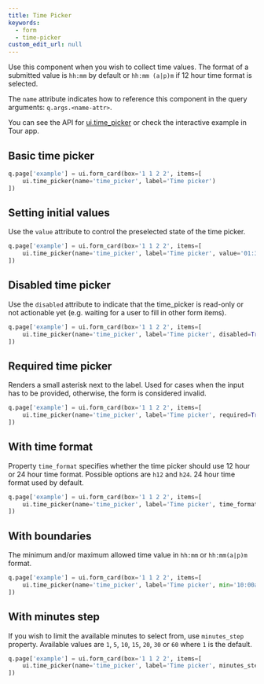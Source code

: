 ```yaml
---
title: Time Picker
keywords:
  - form
  - time-picker
custom_edit_url: null
---
```


Use this component when you wish to collect time values. The format of a submitted value is `hh:mm` by default or `hh:mm (a|p)m` if 12 hour time format is selected.

The `name` attribute indicates how to reference this component in the query arguments: `q.args.<name-attr>`.

You can see the API for [ui.time_picker](/docs/api/ui#time_picker) or check the interactive example in Tour app.

## Basic time picker

```py
q.page['example'] = ui.form_card(box='1 1 2 2', items=[
    ui.time_picker(name='time_picker', label='Time picker')
])
```

## Setting initial values

Use the `value` attribute to control the preselected state of the time picker.

```py
q.page['example'] = ui.form_card(box='1 1 2 2', items=[
    ui.time_picker(name='time_picker', label='Time picker', value='01:30')
])
```

## Disabled time picker

Use the `disabled` attribute to indicate that the time_picker is read-only or not actionable yet (e.g.
waiting for a user to fill in other form items).

```py
q.page['example'] = ui.form_card(box='1 1 2 2', items=[
    ui.time_picker(name='time_picker', label='Time picker', disabled=True)
])
```

## Required time picker

Renders a small asterisk next to the label. Used for cases when the input has to be provided,
otherwise, the form is considered invalid.

```py
q.page['example'] = ui.form_card(box='1 1 2 2', items=[
    ui.time_picker(name='time_picker', label='Time picker', required=True)
])
```

## With time format

Property `time_format` specifies whether the time picker should use 12 hour or 24 hour time format. Possible options are `h12` and `h24`. 24 hour time format used by default.

```py
q.page['example'] = ui.form_card(box='1 1 2 2', items=[
    ui.time_picker(name='time_picker', label='Time picker', time_format='h12')
])
```

## With boundaries

The minimum and/or maximum allowed time value in `hh:mm` or `hh:mm(a|p)m` format.

```py
q.page['example'] = ui.form_card(box='1 1 2 2', items=[
    ui.time_picker(name='time_picker', label='Time picker', min='10:00am', max='06:00pm')
])
```

## With minutes step

If you wish to limit the available minutes to select from, use `minutes_step` property. Available values are `1`, `5`, `10`, `15`, `20`, `30` or `60` where `1` is the default.

```py
q.page['example'] = ui.form_card(box='1 1 2 2', items=[
    ui.time_picker(name='time_picker', label='Time picker', minutes_step=10)
])
```
